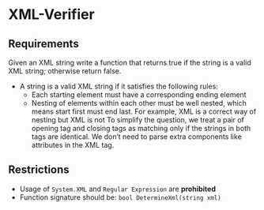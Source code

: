 # XML-Verifier
## Requirements
Given an XML string write a function that returns true if the string is a valid XML string; otherwise return false.
- A string is a valid XML string if it satisfies the following rules:
    - Each starting element must have a corresponding ending element
    - Nesting of elements within each other must be well nested, which means start first must end last. For example, <tutorial><topic>XML</topic></tutorial> is a correct way of nesting but <tutorial><topic>XML</tutorial></topic> is not
To simplify the question, we treat a pair of  opening tag and closing tags as matching only if the strings in both tags are identical. We don’t need to parse extra components like attributes in the XML tag. 

## Restrictions
- Usage of `System.XML` and `Regular Expression` are **prohibited**
- Function signature should be: `bool DetermineXml(string xml)`

